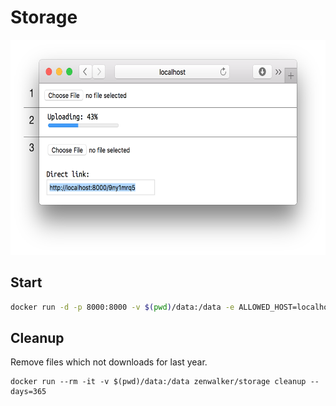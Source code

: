 # Storage

<img src="screenshot.png" width="616" height="344" alt="Screenshot">


## Start

```bash
docker run -d -p 8000:8000 -v $(pwd)/data:/data -e ALLOWED_HOST=localhost zenwalker/storage
```

## Cleanup

Remove files which not downloads for last year.

```
docker run --rm -it -v $(pwd)/data:/data zenwalker/storage cleanup --days=365
```
